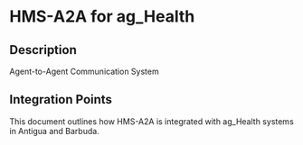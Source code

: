 # HMS-A2A for ag_Health

## Description

Agent-to-Agent Communication System

## Integration Points

This document outlines how HMS-A2A is integrated with ag_Health systems in Antigua and Barbuda.
